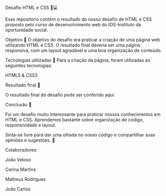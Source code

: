 Desafio HTML e CSS 🎨💻

Esse repositório contém o resultado do nosso desafio de HTML e CSS proposto pelo curso de desenvolvimento web do IOS-Instituto da oportunidade social.

Objetivo 🎯
O objetivo do desafio era praticar a criação de uma página web utilizando HTML e CSS. O resultado final deveria ser uma página responsiva, com um layout agradável e uma boa organização de conteúdo.

Tecnologias utilizadas 🚀
Para a criação da página, foram utilizadas as seguintes tecnologias:

HTML5 & CSS3

Resultado final 🌟

O resultado final do desafio pode ser conferido aqui.

Conclusão 🤔

Foi um desafio muito interessante para praticar nossos conhecimentos em HTML e CSS. Aprendemos bastante sobre organização de código, responsividade e layout.

Sinta-se livre para dar uma olhada no nosso código e compartilhar suas opiniões e sugestões. 🤗

Colaboradores:

João Veloso

Carina Martins

Matheus Rodrigues 

João Carlos
